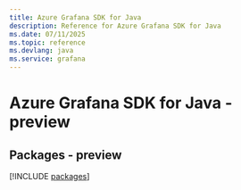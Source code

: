 ```yaml
---
title: Azure Grafana SDK for Java
description: Reference for Azure Grafana SDK for Java
ms.date: 07/11/2025
ms.topic: reference
ms.devlang: java
ms.service: grafana
---
```

# Azure Grafana SDK for Java - preview
## Packages - preview
[!INCLUDE [packages](grafana-index.md)]